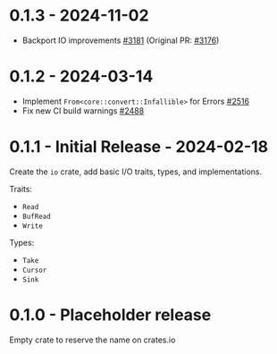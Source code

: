 # 0.1.3 - 2024-11-02

* Backport IO improvements [#3181](https://github.com/rust-bitcoin/rust-bitcoin/pull/3181)
  (Original PR: [#3176](https://github.com/rust-bitcoin/rust-bitcoin/pull/3176))

# 0.1.2 - 2024-03-14

* Implement `From<core::convert::Infallible>` for Errors [#2516](https://github.com/rust-bitcoin/rust-bitcoin/pull/2516)
* Fix new CI build warnings [#2488](https://github.com/rust-bitcoin/rust-bitcoin/pull/2488)

# 0.1.1 - Initial Release - 2024-02-18

Create the `io` crate, add basic I/O traits, types, and implementations.

Traits:

- `Read`
- `BufRead`
- `Write`

Types:

- `Take`
- `Cursor`
- `Sink`

# 0.1.0 - Placeholder release

Empty crate to reserve the name on crates.io
